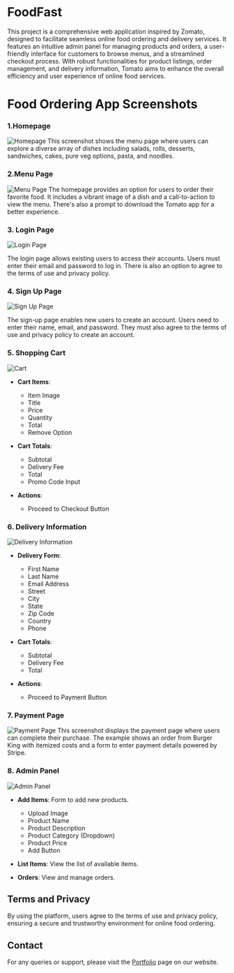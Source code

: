 # FoodFast
This project is a comprehensive web application inspired by Zomato, designed to facilitate seamless online food ordering and delivery services. It features an intuitive admin panel for managing products and orders, a user-friendly interface for customers to browse menus, and a streamlined checkout process. With robust functionalities for product listings, order management, and delivery information, Tomato  aims to enhance the overall efficiency and user experience of online food services.

# Food Ordering App Screenshots


### 1.Homepage
![Homepage](./webpages/menu.png)
This screenshot shows the menu page where users can explore a diverse array of dishes including salads, rolls, desserts, sandwiches, cakes, pure veg options, pasta, and noodles.

### 2.Menu Page
![ Menu Page](./webpages/dishes.png)
The homepage provides an option for users to order their favorite food. It includes a vibrant image of a dish and a call-to-action to view the menu. There's also a prompt to download the Tomato app for a better experience.

### 3. Login Page

![Login Page](./webpages/login.png)

The login page allows existing users to access their accounts. Users must enter their email and password to log in. There is also an option to agree to the terms of use and privacy policy.

### 4. Sign Up Page

![Sign Up Page](./webpages/signup.png)

The sign-up page enables new users to create an account. Users need to enter their name, email, and password. They must also agree to the terms of use and privacy policy to create an account.



### 5. Shopping Cart

![Cart](./webpages/cart.png)

- **Cart Items**:
  - Item Image
  - Title
  - Price
  - Quantity
  - Total
  - Remove Option

- **Cart Totals**:
  - Subtotal
  - Delivery Fee
  - Total
  - Promo Code Input

- **Actions**:
  - Proceed to Checkout Button

### 6. Delivery Information

![Delivery Information](./webpages/delivery.png)

- **Delivery Form**:
  - First Name
  - Last Name
  - Email Address
  - Street
  - City
  - State
  - Zip Code
  - Country
  - Phone

- **Cart Totals**:
  - Subtotal
  - Delivery Fee
  - Total

- **Actions**:
  - Proceed to Payment Button

### 7. Payment Page
![Payment Page](./webpages/payment.png)
This screenshot displays the payment page where users can complete their purchase. The example shows an order from Burger King with itemized costs and a form to enter payment details powered by Stripe.

### 8. Admin Panel

![Admin Panel](./webpages/admin1.png)

- **Add Items**: Form to add new products.
  - Upload Image
  - Product Name
  - Product Description
  - Product Category (Dropdown)
  - Product Price
  - Add Button

- **List Items**: View the list of available items.
- **Orders**: View and manage orders.

## Terms and Privacy

By using the platform, users agree to the terms of use and privacy policy, ensuring a secure and trustworthy environment for online food ordering.

## Contact
For any queries or support, please visit the [Portfolio](https://laxmikantportfolio-laxmikant-talakeris-projects.vercel.app/) page on our website.